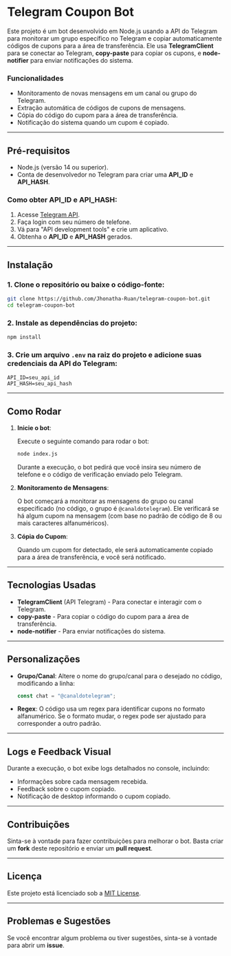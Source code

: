 # Telegram Coupon Bot

Este projeto é um bot desenvolvido em Node.js usando a API do Telegram para monitorar um grupo específico no Telegram e copiar automaticamente códigos de cupons para a área de transferência. Ele usa **TelegramClient** para se conectar ao Telegram, **copy-paste** para copiar os cupons, e **node-notifier** para enviar notificações do sistema.

### Funcionalidades

- Monitoramento de novas mensagens em um canal ou grupo do Telegram.
- Extração automática de códigos de cupons de mensagens.
- Cópia do código do cupom para a área de transferência.
- Notificação do sistema quando um cupom é copiado.

---

## Pré-requisitos

- Node.js (versão 14 ou superior).
- Conta de desenvolvedor no Telegram para criar uma **API_ID** e **API_HASH**.

### Como obter **API_ID** e **API_HASH**:
1. Acesse [Telegram API](https://my.telegram.org/auth).
2. Faça login com seu número de telefone.
3. Vá para "API development tools" e crie um aplicativo.
4. Obtenha o **API_ID** e **API_HASH** gerados.

---

## Instalação

### 1. Clone o repositório ou baixe o código-fonte:

```bash
git clone https://github.com/Jhonatha-Ruan/telegram-coupon-bot.git
cd telegram-coupon-bot
```

### 2. Instale as dependências do projeto:

```bash
npm install
```

### 3. Crie um arquivo `.env` na raiz do projeto e adicione suas credenciais da API do Telegram:

```env
API_ID=seu_api_id
API_HASH=seu_api_hash
```

---

## Como Rodar

1. **Inicie o bot**:

   Execute o seguinte comando para rodar o bot:

   ```bash
   node index.js
   ```

   Durante a execução, o bot pedirá que você insira seu número de telefone e o código de verificação enviado pelo Telegram.

2. **Monitoramento de Mensagens**:

   O bot começará a monitorar as mensagens do grupo ou canal especificado (no código, o grupo é `@canaldotelegram`). Ele verificará se há algum cupom na mensagem (com base no padrão de código de 8 ou mais caracteres alfanuméricos).

3. **Cópia do Cupom**:

   Quando um cupom for detectado, ele será automaticamente copiado para a área de transferência, e você será notificado.

---

## Tecnologias Usadas

- **TelegramClient** (API Telegram) - Para conectar e interagir com o Telegram.
- **copy-paste** - Para copiar o código do cupom para a área de transferência.
- **node-notifier** - Para enviar notificações do sistema.

---

## Personalizações

- **Grupo/Canal**: Altere o nome do grupo/canal para o desejado no código, modificando a linha:

  ```js
  const chat = "@canaldotelegram";
  ```

- **Regex**: O código usa um regex para identificar cupons no formato alfanumérico. Se o formato mudar, o regex pode ser ajustado para corresponder a outro padrão.

---

## Logs e Feedback Visual

Durante a execução, o bot exibe logs detalhados no console, incluindo:
- Informações sobre cada mensagem recebida.
- Feedback sobre o cupom copiado.
- Notificação de desktop informando o cupom copiado.

---

## Contribuições

Sinta-se à vontade para fazer contribuições para melhorar o bot. Basta criar um **fork** deste repositório e enviar um **pull request**.

---

## Licença

Este projeto está licenciado sob a [MIT License](LICENSE).

---

## Problemas e Sugestões

Se você encontrar algum problema ou tiver sugestões, sinta-se à vontade para abrir um **issue**.
